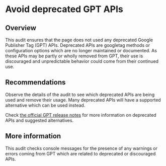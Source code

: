 # Avoid deprecated GPT APIs

## Overview

This audit ensures that the page does not used any deprecated Google Publisher Tag (GPT) APIs.
Deprecated APIs are googletag methods or configuration options which are no longer maintained or documented. As these APIs 
may be partly or wholly removed from GPT, their use is discouraged and unpredictable behavior could come from their 
continued use.

## Recommendations

Observe the details of the audit to see which deprecated APIs are being used and remove their usage.
Many deprecated APIs will have a supported alternative which can be used instead.

Check [the official GPT release notes](https://developers.google.com/publisher-tag/release-notes) for more information on
deprecated APIs and suggested alternatives.

## More information

This audit checks console messages for the presence of any warnings or errors coming from GPT which are related to deprecated or 
discouraged APIs.